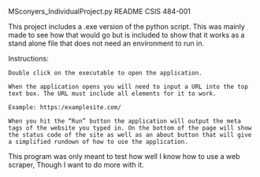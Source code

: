 MSconyers_IndividualProject.py README
CSIS 484-001

This project includes a .exe version of the python script.
This was mainly made to see how that would go but is included to show that it works as a stand alone file that does not need an environment to run in.

Instructions:

	Double click on the executable to open the application.

	When the application opens you will need to input a URL into the top text box. The URL must include all elements for it to work.

	Example: https:/examplesite.com/

	When you hit the “Run” button the application will output the meta tags of the website you typed in. On the bottom of the page will show the status code of the site as well as an about button that will give a simplified rundown of how to use the application.


This program was only meant to test how well I know how to use a web scraper, Though I want to do more with it. 
